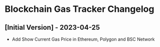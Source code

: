 # Blockchain Gas Tracker Changelog

## [Initial Version] - 2023-04-25
 - Add Show Current Gas Price in Ethereum, Polygon and BSC Network